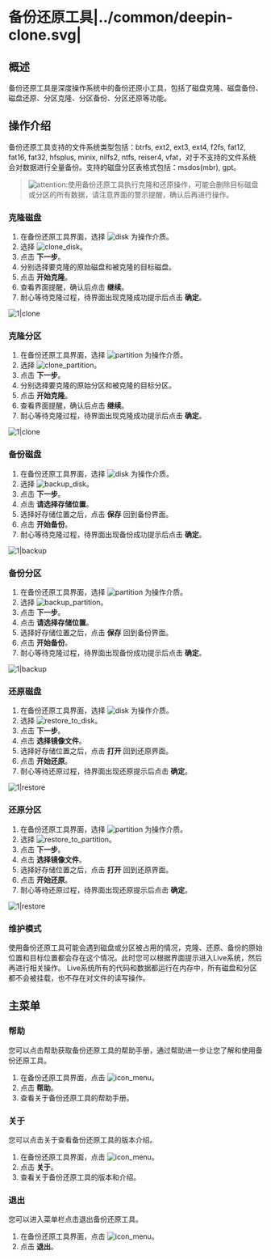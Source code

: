 # 备份还原工具|../common/deepin-clone.svg|

## 概述

备份还原工具是深度操作系统中的备份还原小工具，包括了磁盘克隆、磁盘备份、磁盘还原、分区克隆、分区备份、分区还原等功能。

## 操作介绍

备份还原工具支持的文件系统类型包括：btrfs, ext2, ext3, ext4, f2fs, fat12, fat16, fat32, hfsplus, minix, nilfs2, ntfs, reiser4, vfat，对于不支持的文件系统会对数据进行全量备份。支持的磁盘分区表格式包括：msdos(mbr), gpt。

>![attention](icon/attention.svg):使用备份还原工具执行克隆和还原操作，可能会删除目标磁盘或分区的所有数据，请注意界面的警示提醒，确认后再进行操作。

### 克隆磁盘

1.  在备份还原工具界面，选择 ![disk](icon/disk.svg) 为操作介质。
2.  选择 ![clone_disk](icon/clone_disk.svg)。
3.  点击 **下一步**。
4.  分别选择要克隆的原始磁盘和被克隆的目标磁盘。
5.  点击 **开始克隆**。
6.  查看界面提醒，确认后点击 **继续**。
7.  耐心等待克隆过程，待界面出现克隆成功提示后点击 **确定**。

![1|clone](jpg/clone2.jpg)

### 克隆分区

1.  在备份还原工具界面，选择 ![partition](icon/partition.svg) 为操作介质。
2.  选择 ![clone_partition](icon/clone_partition.svg)。
3.  点击 **下一步**。
4.  分别选择要克隆的原始分区和被克隆的目标分区。
5.  点击 **开始克隆**。
6.  查看界面提醒，确认后点击 **继续**。
7.  耐心等待克隆过程，待界面出现克隆成功提示后点击 **确定**。

![1|clone](jpg/clone4.jpg)

### 备份磁盘

1.  在备份还原工具界面，选择 ![disk](icon/disk.svg) 为操作介质。
2.  选择 ![backup_disk](icon/backup_disk.svg)。
3.  点击 **下一步**。
4.  点击 **请选择存储位置**。
5.  选择好存储位置之后，点击 **保存** 回到备份界面。
6.  点击 **开始备份**。
7.  耐心等待克隆过程，待界面出现备份成功提示后点击 **确定**。

![1|backup](jpg/backup2.jpg)

### 备份分区

1.  在备份还原工具界面，选择 ![partition](icon/partition.svg) 为操作介质。
2.  选择 ![backup_partition](icon/backup_partition.svg)。
3.  点击 **下一步**。
4.  点击 **请选择存储位置**。
5.  选择好存储位置之后，点击 **保存** 回到备份界面。
6.  点击 **开始备份**。
7.  耐心等待克隆过程，待界面出现备份成功提示后点击 **确定**。

![1|backup](jpg/backup4.jpg)

### 还原磁盘

1.  在备份还原工具界面，选择 ![disk](icon/disk.svg) 为操作介质。
2.  选择 ![restore_to_disk](icon/restore_to_disk.svg)。
3.  点击 **下一步**。
4.  点击 **选择镜像文件**。
5.  选择好存储位置之后，点击 **打开** 回到还原界面。
6.  点击 **开始还原**。
7.  耐心等待还原过程，待界面出现还原提示后点击 **确定**。

![1|restore](jpg/restore2.jpg)

### 还原分区

1.  在备份还原工具界面，选择 ![partition](icon/partition.svg) 为操作介质。
2.  选择 ![restore_to_partition](icon/restore_to_partition.svg)。
3.  点击 **下一步**。
4.  点击 **选择镜像文件**。
5.  选择好存储位置之后，点击 **打开** 回到还原界面。
6.  点击 **开始还原**。
7.  耐心等待还原过程，待界面出现还原提示后点击 **确定**。

![1|restore](jpg/restore4.jpg)

### 维护模式

使用备份还原工具可能会遇到磁盘或分区被占用的情况，克隆、还原、备份的原始位置和目标位置都会存在这个情况。此时您可以根据界面提示进入Live系统，然后再进行相关操作。
Live系统所有的代码和数据都运行在内存中，所有磁盘和分区都不会被挂载，也不存在对文件的读写操作。

## 主菜单

### 帮助

您可以点击帮助获取备份还原工具的帮助手册，通过帮助进一步让您了解和使用备份还原工具。

1. 在备份还原工具界面，点击 ![icon_menu](icon/icon_menu.svg)。
2. 点击 **帮助**。
3. 查看关于备份还原工具的帮助手册。

### 关于

您可以点击关于查看备份还原工具的版本介绍。

1. 在备份还原工具界面，点击 ![icon_menu](icon/icon_menu.svg)。
2. 点击 **关于**。
3. 查看关于备份还原工具的版本和介绍。


### 退出

您可以进入菜单栏点击退出备份还原工具。

1. 在备份还原工具界面，点击 ![icon_menu](icon/icon_menu.svg)。
2. 点击 **退出**。

